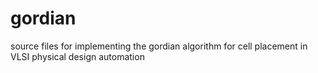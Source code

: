 gordian
=======
source files for implementing the gordian algorithm 
for cell placement in VLSI physical design automation
